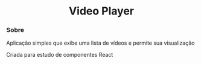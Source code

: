 <h1 align="center">Video Player</h1>

<h3>Sobre</h3>
<p>Aplicação simples que exibe uma lista de vídeos e permite sua visualização</p>
<p>Criada para estudo de componentes React</p>
